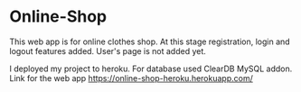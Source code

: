 # Online-Shop 
This web app is for online clothes shop.
At this stage registration, login and logout features added.
User's page is not added yet.

I deployed my project to heroku. For database used ClearDB MySQL addon.
Link for the web app https://online-shop-heroku.herokuapp.com/
